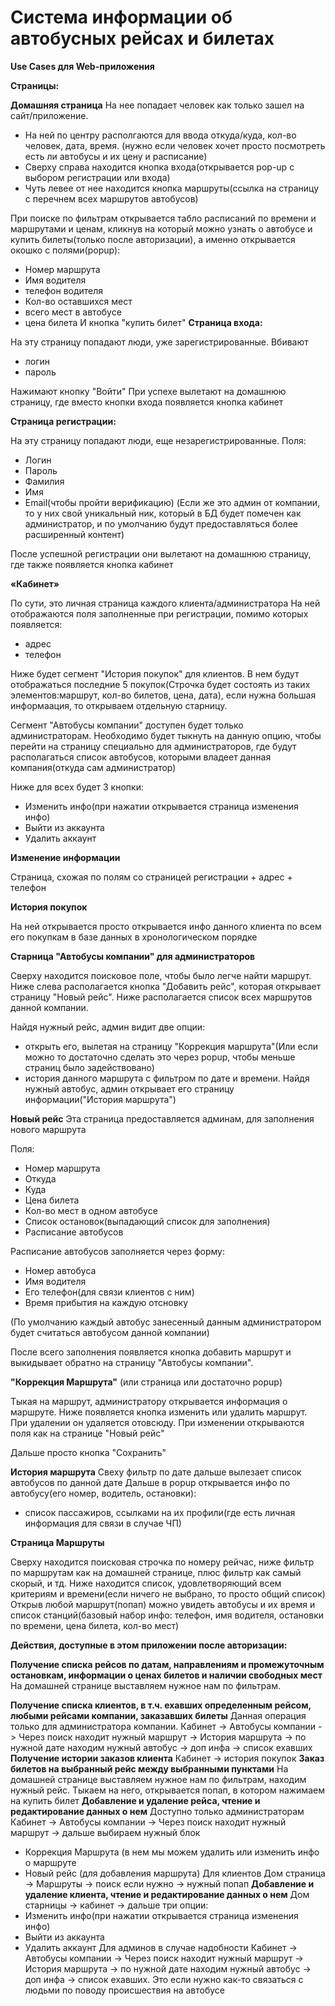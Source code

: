 # Система информации об автобусных рейсах и билетах

**Use Cases для Web-приложения**

**Страницы:** 

**Домашняя страница**
На нее попадает человек как только зашел на сайт/приложение. 
+ На ней по центру располгаются для ввода откуда/куда, кол-во человек, дата, время. (нужно если человек хочет просто посмотреть есть ли автобусы и их цену и расписание)
+ Сверху справа находится кнопка входа(открывается pop-up с выбором регистрации или входа)
+ Чуть левее от нее находится кнопка маршруты(ссылка на страницу с перечнем всех маршрутов автобусов)

При поиске по фильтрам открывается табло расписаний по времени и маршрутами и ценам, кликнув на который можно узнать о автобусе и купить билеты(только после авторизации), а именно открывается окошко с полями(popup):
+ Номер маршрута
+ Имя водителя
+ телефон водителя
+ Кол-во оставшихся мест
+ всего мест в автобусе
+ цена билета
И кнопка "купить билет"
**Страница входа:**

На эту страницу попадают люди, уже зарегистрированные.
Вбивают
+ логин
+ пароль

Нажимают кнопку "Войти"
При успехе вылетают на домашнюю страницу, где вместо кнопки входа появляется кнопка кабинет
		
**Страница регистрации:**

На эту страницу попадают люди, еще незарегистрированные.
Поля: 
+ Логин
+ Пароль
+ Фамилия
+ Имя
+ Email(чтобы пройти верификацию)
(Если же это админ от компании, то у них свой уникальный ник, который в БД будет помечен как администратор, и по умолчанию будут предоставляться более расширенный контент)

После успешной регистрации они вылетают на домашнюю страницу, где также появляется кнопка кабинет

**«Кабинет»**

По сути, это личная страница каждого клиента/администратора
На ней отображаются поля заполненные при регистрации, помимо которых появляется:
+ адрес
+ телефон
 
Ниже будет сегмент "История покупок" для клиентов. В нем будут отображаться последние 5 покупок(Строчка будет состоять из таких элементов:маршрут, кол-во билетов, цена, дата), если нужна большая информаация, то открываем отдельную старницу.

Сегмент "Автобусы компании" доступен будет только администраторам. Необходимо будет тыкнуть на данную опцию, чтобы перейти на страницу специально для администраторов, где будут располагаться список автобусов, которыми владеет данная компания(откуда сам администратор)

Ниже для всех будет 3 кнопки:
+ Изменить инфо(при нажатии открывается страница изменения инфо)
+ Выйти из аккаунта
+ Удалить аккаунт

**Изменение информации**

Страница, схожая по полям со страницей регистрации + адрес + телефон

**История покупок** 

На ней открывается просто открывается инфо данного клиента по всем его покупкам в базе данных в хронологическом порядке

**Старница "Автобусы компании" для администраторов**
 
Сверху находится поисковое поле, чтобы было легче найти маршрут.
Ниже слева располагается кнопка "Добавить рейс", которая открывает страницу "Новый рейс".
Ниже располагается список всех маршрутов данной компании.

Найдя нужный рейс, админ видит две опции:
+ открыть его, вылетая на страницу "Коррекция маршрута"(Или если можно то достаточно сделать это через popup, чтобы меньше страниц было задействовано)
+ история данного маршрута с фильтром по дате и времени. Найдя нужный автобус, админ открывает его страницу информации("История маршрута")

**Новый рейс**
Эта страница предоставляется админам, для заполнения нового маршрута

Поля:
+ Номер маршрута
+ Откуда
+ Куда
+ Цена билета
+ Кол-во мест в одном автобусе
+ Список остановок(выпадающий список для заполнения)
+ Расписание автобусов

Расписание автобусов заполняется через форму:
+ Номер автобуса
+ Имя водителя
+ Его телефон(для связи клиентов с ним)
+ Время прибытия на каждую отсновку

(По умолчанию каждый автобус занесенный данным администратором будет считаться автобусом данной компании)

После всего заполнения появляется кнопка добавить маршрут и выкидывает обратно на страницу "Автобусы компании".


**"Коррекция Маршрута"**
(или страница или достаточно popup)

Тыкая на маршрут, администратору открывается информация о маршруте. Ниже появляется кнопка изменить или удалить маршрут.
При удалении он удаляется отовсюду. При изменении открываются поля как на странице "Новый рейс"

Дальше просто кнопка "Сохранить"

**История маршрута** 
Свеху фильтр по дате
дальше вылезает список автобусов по данной дате
Дальше в popup открывается инфо по автобусу(его номер, водитель, остановки): 
+ список пассажиров, ссылками на их профили(где есть личная информация для связи в случае ЧП)

**Страница Маршруты**

Сверху находится поисковая строчка по номеру рейчас, ниже фильтр по маршрутам как на домашней странице, плюс фильтр как самый скорый, и тд.
Ниже находится список, удовлетворяющий всем критериям и времени(если ничего не выбрано, то просто общий список)
Открыв любой маршрут(попап) можно увидеть автобусы и их время и список станций(базовый набор инфо: телефон, имя водителя, остановки по времени, цена билета, кол-во мест)

**Действия, доступные в этом приложении после авторизации:**

**Получение списка рейсов по датам, направлениям и промежуточным остановкам, информации о ценах билетов и наличии свободных мест**
На домашней странице выставляем нужное нам по фильтрам.

**Получение списка клиентов, в т.ч. ехавших определенным рейсом, любыми рейсами компании, заказавших билеты**
Данная операция только для администратора компании. Кабинет -> Автобусы компании -> Через поиск находит нужный маршрут -> История маршрута -> по нужной дате находим нужный автобус -> доп инфа -> список ехавших
**Получение истории заказов клиента**
Кабинет -> история покупок
**Заказ билетов на выбранный рейс между выбранными пунктами**
На домашней странице выставляем нужное нам по фильтрам, находим нужный рейс. Тыкаем на него, открывается попап, в котором нажимаем на купить билет
**Добавление и удаление рейса, чтение и редактирование данных о нем**
Доступно только администраторам
Кабинет -> Автобусы компании -> Через поиск находит нужный маршрут -> дальше выбираем нужный блок
+ Коррекция Маршрута (в нем мы можем удалить или изменить инфо о маршруте
+ Новый рейс (для добавления маршрута)
Для клиентов
Дом страница -> Маршруты -> поиск если нужно -> нужный попап
**Добавление и удаление клиента, чтение и редактирование данных о нем**
Дом старницы -> кабинет -> дальше три опции:
+ Изменить инфо(при нажатии открывается страница изменения инфо)
+ Выйти из аккаунта
+ Удалить аккаунт
Для админов в случае надобности Кабинет -> Автобусы компании -> Через поиск находит нужный маршрут -> История маршрута -> по нужной дате находим нужный автобус -> доп инфа -> список ехавших. Это если нужно как-то связаться с людьми по поводу происшествия на автобусе
